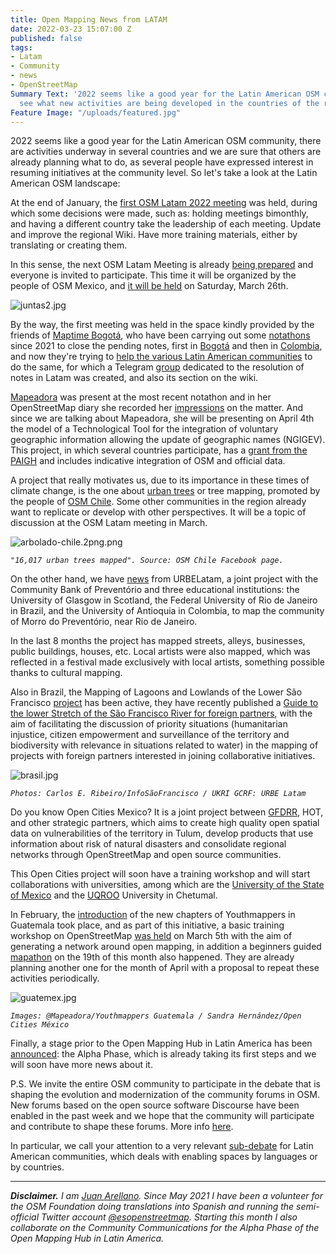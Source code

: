 ```yaml
---
title: Open Mapping News from LATAM
date: 2022-03-23 15:07:00 Z
published: false
tags:
- Latam
- Community
- news
- OpenStreetMap
Summary Text: '2022 seems like a good year for the Latin American OSM community, let''s
  see what new activities are being developed in the countries of the region. '
Feature Image: "/uploads/featured.jpg"
---
```


2022 seems like a good year for the Latin American OSM community, there are activities underway in several countries and we are sure that others are already planning what to do, as several people have expressed interest in resuming initiatives at the community level. So let's take a look at the Latin American OSM landscape:

At the end of January, the [first OSM Latam 2022 meeting](https://wiki.openstreetmap.org/wiki/LatAm/20220129_Reuni%C3%B3n_virtual) was held, during which some decisions were made, such as: holding meetings bimonthly, and having a different country take the leadership of each meeting. Update and improve the regional Wiki. Have more training materials, either by translating or creating them.

In this sense, the next OSM Latam Meeting is already [being prepared](https://wiki.openstreetmap.org/wiki/ES:LatAm/20220326_Reuni%C3%B3n_virtual#Agenda_colaborativa) and everyone is invited to participate. This time it will be organized by the people of OSM Mexico, and [it will be held](https://twitter.com/esopenstreetmap/status/1505183560113741824) on Saturday, March 26th.

![juntas2.jpg](/uploads/juntas2.jpg)

By the way, the first meeting was held in the space kindly provided by the friends of [Maptime Bogotá](http://maptime.io/bogota/), who have been carrying out some [notathons](https://wiki.openstreetmap.org/wiki/ES:Colombia/Proyecto-Resoluci%C3%B3n_de_notas) since 2021 to close the pending notes, first in [Bogotá](https://twitter.com/MaptimeBogota/status/1386045463854559241) and then in [Colombia](https://twitter.com/MaptimeBogota/status/1427081396653281283), and now they're trying to [help the various Latin American communities](https://www.meetup.com/maptime-bogota-colombia-osm/events/lbqjssydcdbjc/) to do the same, for which a Telegram [group](https://t.me/osm_notes_latam) dedicated to the resolution of notes in Latam was created, and also its section on the wiki.

[Mapeadora](https://www.openstreetmap.org/user/mapeadora/) was present at the most recent notathon and in her OpenStreetMap diary she recorded her [impressions](https://www.openstreetmap.org/user/mapeadora/diary/398721) on the matter. And since we are talking about Mapeadora, she will be presenting on April 4th the model of a Technological Tool for the integration of voluntary geographic information allowing the update of geographic names (NGIGEV). This project, in which several countries participate, has a [grant from the PAIGH](https://comisiones.ipgh.org/GEOGRAFIA/pat-geografia-2022.html) and includes indicative integration of OSM and official data.

A project that really motivates us, due to its importance in these times of climate change, is the one about [urban trees](https://elpensador.io/arbolado-urbano-y-datos-abiertos-para-la-gestion-municipal/) or tree mapping, promoted by the people of [OSM Chile](https://twitter.com/pauldassoria/status/1264976461594836993?s=20&t=r4Tj59XEvl7C59ZnU589TQ). Some other communities in the region already want to replicate or develop with other perspectives. It will be a topic of discussion at the OSM Latam meeting in March.

![arbolado-chile.2png.png](/uploads/arbolado-chile.2png.png)

*`"16,017 urban trees mapped". Source: OSM Chile Facebook page.`*

On the other hand, we have [news](https://www.hotosm.org/updates/mapping-the-care-of-people-with-urbelatam/) from URBELatam, a joint project with the Community Bank of Preventório and three educational institutions: the University of Glasgow in Scotland, the Federal University of Rio de Janeiro in Brazil, and the University of Antioquia in Colombia, to map the community of Morro do Preventório, near Rio de Janeiro.

In the last 8 months the project has mapped streets, alleys, businesses, public buildings, houses, etc. Local artists were also mapped, which was reflected in a festival made exclusively with local artists, something possible thanks to cultural mapping.

Also in Brazil, the Mapping of Lagoons and Lowlands of the Lower São Francisco [project](https://infosaofrancisco.canoadetolda.org.br/noticias/mapeamento/mapsaofrancisco-inicia-mapeamento-de-lagoas-e-varzeas-no-baixo-sao-francisco/) has been active, they have recently published a [Guide to the lower Stretch of the São Francisco River for foreign partners](https://infosaofrancisco.canoadetolda.org.br/noticias/mapeamento/um-pequeno-guia-do-baixo-sao-francisco-para-parceiros-estrangeiros/), with the aim of facilitating the discussion of priority situations (humanitarian injustice, citizen empowerment and surveillance of the territory and biodiversity with relevance in situations related to water) in the mapping of projects with foreign partners interested in joining collaborative initiatives.

![brasil.jpg](/uploads/brasil.jpg)

*`Photos: Carlos E. Ribeiro/InfoSãoFrancisco / UKRI GCRF: URBE Latam`*

Do you know Open Cities Mexico? It is a joint project between [GFDRR](https://www.gfdrr.org/), HOT, and other strategic partners, which aims to create high quality open spatial data on vulnerabilities of the territory in Tulum, develop products that use information about risk of natural disasters and consolidate regional networks through OpenStreetMap and open source communities.

This Open Cities project will soon have a training workshop and will start collaborations with universities, among which are the [University of the State of Mexico](http://facgeografia.uaemex.mx/) and the [UQROO](https://www.uqroo.mx/) University in Chetumal.

In February, the [introduction](https://www.eventbrite.com/e/conociendo-youthmappers-guatemala-tickets-264579112247) of the new chapters of Youthmappers in Guatemala took place, and as part of this initiative, a basic training workshop on OpenStreetMap [was held](https://twitter.com/mapeadora/status/1498487882947960834) on March 5th with the aim of generating a network around open mapping, in addition a beginners guided [mapathon](https://twitter.com/mapeadora/status/1503575001013932034) on the 19th of this month also happened. They are already planning another one for the month of April with a proposal to repeat these activities periodically.

![guatemex.jpg](/uploads/guatemex.jpg)

*`Images: @Mapeadora/Youthmappers Guatemala / Sandra Hernández/Open Cities México`*

Finally, a stage prior to the Open Mapping Hub in Latin America has been [announced](https://www.hotosm.org/updates/open-mapping-hub-in-latam-december-2021-update/): the Alpha Phase, which is already taking its first steps and we will soon have more news about it.

P.S. We invite the entire OSM community to participate in the debate that is shaping the evolution and modernization of the community forums in OSM. New forums based on the open source software Discourse have been enabled in the past week and we hope that the community will participate and contribute to shape these forums. More info [here](https://community.openstreetmap.org/t/welcome-to-the-forum-get-involved-in-the-next-steps-here/219).

In particular, we call your attention to a very relevant [sub-debate](https://community.openstreetmap.org/t/proposal-language-and-location-based-content-and-categories/310) for Latin American communities, which deals with enabling spaces by languages or by countries.

---

***Disclaimer.** I am [Juan Arellano](http://arellanojuan.com/). Since May 2021 I have been a volunteer for the OSM Foundation doing translations into Spanish and running the semi-official Twitter account [@esopenstreetmap](https://twitter.com/esopenstreetmap). Starting this month I also collaborate on the Community Communications for the Alpha Phase of the Open Mapping Hub in Latin America.*